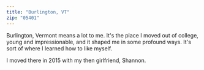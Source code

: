 ```yaml
---
title: "Burlington, VT"
zip: "05401"
---
```


Burlington, Vermont means a lot to me. It's the place I moved out of college, young and impressionable, and it shaped me in some profound ways. It's sort of where I learned how to like myself.

I moved there in 2015 with my then girlfriend, Shannon.